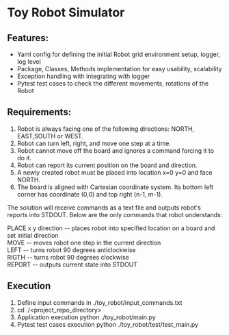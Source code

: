 # Toy Robot Simulator

## Features:
 - Yaml config for defining the initial Robot grid environment setup, logger, log level
 - Package, Classes, Methods implementation for easy usability, scalability
 - Exception handling with integrating with logger
 - Pytest test cases to check the different movements, rotations of the Robot

## Requirements:

1. Robot is always facing one of the following directions: NORTH, EAST,SOUTH or WEST.
2. Robot can turn left, right, and move one step at a time.
3. Robot cannot move off the board and ignores a command forcing it to do it.
4. Robot can report its current position on the board and direction.
5. A newly created robot must be placed into location x=0 y=0 and face NORTH.
6. The board is aligned with Cartesian coordinate system. Its bottom left corner has coordinate (0,0) and top right (n-1, m-1).
 
The solution will receive commands as a text file and outputs robot's reports into STDOUT. Below are the only commands that robot understands:

PLACE x y direction     -- places robot into specified location on a board and set initial direction  
MOVE                    -- moves robot one step in the current direction  
LEFT                    -- turns robot 90 degrees anticlockwise  
RIGTH                   -- turns robot 90 degrees clockwise  
REPORT                  -- outputs current state into STDOUT  

## Execution
1. Define input commands in ./toy_robot/input_commands.txt
2. cd ./<project_repo_directory>
3. Application execution
    python ./toy_robot/main.py
4. Pytest test cases execution
    python ./toy_robot/test/test_main.py

